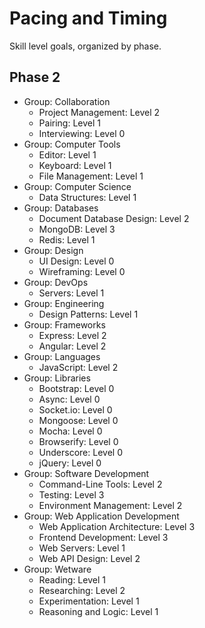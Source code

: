 # Pacing and Timing

Skill level goals, organized by phase.

## Phase 2

- Group: Collaboration
	- Project Management: Level 2
	- Pairing: Level 1
	- Interviewing: Level 0
- Group: Computer Tools
	- Editor: Level 1
	- Keyboard: Level 1
	- File Management: Level 1
- Group: Computer Science
	- Data Structures: Level 1
- Group: Databases
	- Document Database Design: Level 2
	- MongoDB: Level 3
	- Redis: Level 1
- Group: Design
	- UI Design: Level 0
	- Wireframing: Level 0
- Group: DevOps
	- Servers: Level 1
- Group: Engineering
	- Design Patterns: Level 1
- Group: Frameworks
	- Express: Level 2
	- Angular: Level 2
- Group: Languages
	- JavaScript: Level 2
- Group: Libraries
	- Bootstrap: Level 0
	- Async: Level 0
	- Socket.io: Level 0
	- Mongoose: Level 0
	- Mocha: Level 0
	- Browserify: Level 0
	- Underscore: Level 0
	- jQuery: Level 0
- Group: Software Development
	- Command-Line Tools: Level 2
	- Testing: Level 3
	- Environment Management: Level 2
- Group: Web Application Development
	- Web Application Architecture: Level 3
	- Frontend Development: Level 3
	- Web Servers: Level 1
	- Web API Design: Level 2
- Group: Wetware
	- Reading: Level 1
	- Researching: Level 2
	- Experimentation: Level 1
	- Reasoning and Logic: Level 1
